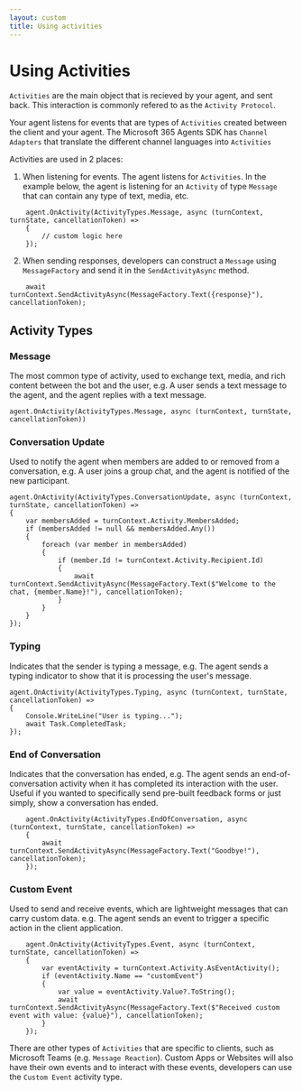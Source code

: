 ```yaml
---
layout: custom
title: Using activities
---
```


# Using Activities

`Activities` are the main object that is recieved by your agent, and sent back. This interaction is commonly refered to as the `Activity Protocol`. 

Your agent listens for events that are types of `Activities` created between the client and your agent. The Microsoft 365 Agents SDK has `Channel Adapters` that translate the different channel languages into `Activities`

Activities are used in 2 places:

1. When listening for events. The agent listens for `Activities`. In the example below, the agent is listening for an `Activity` of type `Message` that can contain any type of text, media, etc. 

```
    agent.OnActivity(ActivityTypes.Message, async (turnContext, turnState, cancellationToken) =>
    {
        // custom logic here
    });
```

2. When sending responses, developers can construct a `Message` using `MessageFactory` and send it in the `SendActivityAsync` method. 

```
    await turnContext.SendActivityAsync(MessageFactory.Text({response}"), cancellationToken);
```


## Activity Types
### Message
The most common type of activity, used to exchange text, media, and rich content between the bot and the user, e.g. A user sends a text message to the agent, and the agent replies with a text message.

```
agent.OnActivity(ActivityTypes.Message, async (turnContext, turnState, cancellationToken))
```

### Conversation Update
Used to notify the agent when members are added to or removed from a conversation, e.g. A user joins a group chat, and the agent is notified of the new participant.

```
agent.OnActivity(ActivityTypes.ConversationUpdate, async (turnContext, turnState, cancellationToken) =>
{
    var membersAdded = turnContext.Activity.MembersAdded;
    if (membersAdded != null && membersAdded.Any())
    {
        foreach (var member in membersAdded)
        {
            if (member.Id != turnContext.Activity.Recipient.Id)
            {
                await turnContext.SendActivityAsync(MessageFactory.Text($"Welcome to the chat, {member.Name}!"), cancellationToken);
            }
        }
    }
});
```

### Typing
Indicates that the sender is typing a message, e.g. The agent sends a typing indicator to show that it is processing the user's message.

```
agent.OnActivity(ActivityTypes.Typing, async (turnContext, turnState, cancellationToken) =>
{
    Console.WriteLine("User is typing...");
    await Task.CompletedTask;
});
```

### End of Conversation
Indicates that the conversation has ended, e.g. The agent sends an end-of-conversation activity when it has completed its interaction with the user. Useful if you wanted to specifically send pre-built feedback forms or just simply, show a conversation has ended.

```
    agent.OnActivity(ActivityTypes.EndOfConversation, async (turnContext, turnState, cancellationToken) =>
    {
        await turnContext.SendActivityAsync(MessageFactory.Text("Goodbye!"), cancellationToken);
    });
```

### Custom Event
Used to send and receive events, which are lightweight messages that can carry custom data. e.g. The agent sends an event to trigger a specific action in the client application.

```
    agent.OnActivity(ActivityTypes.Event, async (turnContext, turnState, cancellationToken) =>
    {
        var eventActivity = turnContext.Activity.AsEventActivity();
        if (eventActivity.Name == "customEvent")
        {
            var value = eventActivity.Value?.ToString();
            await turnContext.SendActivityAsync(MessageFactory.Text($"Received custom event with value: {value}"), cancellationToken);
        }
    });
```

There are other types of `Activities` that are specific to clients, such as Microsoft Teams (e.g. `Message Reaction`). Custom Apps or Websites will also have their own events and to interact with these events, developers can use the `Custom Event` activity type.